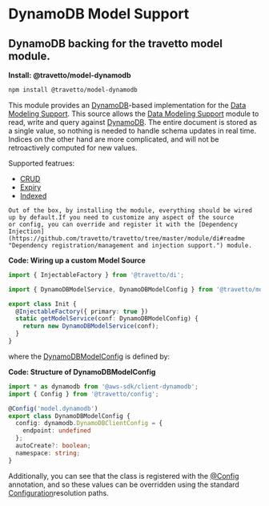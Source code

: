 <!-- This file was generated by the framweork and should not be modified directly -->
<!-- Please modify https://github.com/travetto/travetto/tree/master/module/model-dynamodb/doc.ts and execute "npm run docs" to rebuild -->
# DynamoDB Model Support
## DynamoDB backing for the travetto model module.

**Install: @travetto/model-dynamodb**
```bash
npm install @travetto/model-dynamodb
```

This module provides an [DynamoDB](https://aws.amazon.com/dynamodb/)-based implementation for the [Data Modeling Support](https://github.com/travetto/travetto/tree/master/module/model#readme "Datastore abstraction for core operations.").  This source allows the [Data Modeling Support](https://github.com/travetto/travetto/tree/master/module/model#readme "Datastore abstraction for core operations.") module to read, write and query against [DynamoDB](https://aws.amazon.com/dynamodb/). The entire document is stored as a single value, so nothing is needed to handle schema updates in real time. Indices on the other hand are more complicated, and will not be retroactively computed for new values.

Supported featrues:
   
   *  [CRUD](https://github.com/travetto/travetto/tree/master/module/model/src/service/crud.ts#L10)
   *  [Expiry](https://github.com/travetto/travetto/tree/master/module/model/src/service/expiry.ts#L8)
   *  [Indexed](https://github.com/travetto/travetto/tree/master/module/model/src/service/indexed.ts#L10)

    Out of the box, by installing the module, everything should be wired up by default.If you need to customize any aspect of the source 
    or config, you can override and register it with the [Dependency Injection](https://github.com/travetto/travetto/tree/master/module/di#readme "Dependency registration/management and injection support.") module.

    
**Code: Wiring up a custom Model Source**
```typescript
import { InjectableFactory } from '@travetto/di';

import { DynamoDBModelService, DynamoDBModelConfig } from '@travetto/model-dynamodb';

export class Init {
  @InjectableFactory({ primary: true })
  static getModelService(conf: DynamoDBModelConfig) {
    return new DynamoDBModelService(conf);
  }
}
```

  where the [DynamoDBModelConfig](https://github.com/travetto/travetto/tree/master/module/model-dynamodb/src/config.ts#L5) is defined by:

  
**Code: Structure of DynamoDBModelConfig**
```typescript
import * as dynamodb from '@aws-sdk/client-dynamodb';
import { Config } from '@travetto/config';

@Config('model.dynamodb')
export class DynamoDBModelConfig {
  config: dynamodb.DynamoDBClientConfig = {
    endpoint: undefined
  };
  autoCreate?: boolean;
  namespace: string;
}
```

  Additionally, you can see that the class is registered with the [@Config](https://github.com/travetto/travetto/tree/master/module/config/src/decorator.ts#L10) annotation, and so these values can be overridden using the 
  standard [Configuration](https://github.com/travetto/travetto/tree/master/module/config#readme "Environment-aware config management using yaml files")resolution paths. 
  
